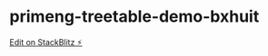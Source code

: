 # primeng-treetable-demo-bxhuit

[Edit on StackBlitz ⚡️](https://stackblitz.com/edit/primeng-treetable-demo-bxhuit)